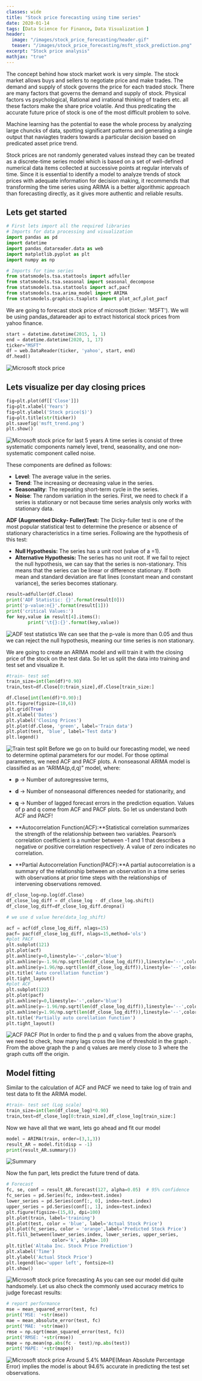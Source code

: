```yaml
---
classes: wide
title: "Stock price forecasting using time series"
date: 2020-01-14
tags: [Data Science for Finance, Data Visualization ]
header:
  image: "/images/stock_price_forecasting/header.gif"
  teaser: "/images/stock_price_forecasting/msft_stock_prediction.png"
excerpt: "Stock price analysis"
mathjax: "true"
---
```



The concept behind how stock market work is very simple. The stock market allows buys and sellers to negotiate price and make trades. The demand and supply of stock governs the price for each traded stock. There are many factors that governs the demand and supply of stock. Physical factors vs psychological, Rational and irrational thinking of traders etc. all these factors make the share price volatile. And thus predicating the accurate future price of stock is one of the most difficult problem to solve.

Machine learning has the potential to ease the whole process by analyzing large chuncks of data, spotting significant patterns and generating a single output that naviagtes traders towards a particular decision based on predicated asset price trend.

Stock prices are not randomly generated values instead they can be treated as a discrete-time series model which is based on a set of well-defined numerical data items collected at successive points at regular intervals of time. Since it is essential to identify a model to analyze trends of stock prices with adequate information for decision making, it recommends that transforming the time series using ARIMA is a better algorithmic approach than forecasting directly, as it gives more authentic and reliable results.

## Lets get started

```python
# First lets import all the required libraries
# Imports for data processing and visualization
import pandas as pd
import datetime
import pandas_datareader.data as web
import matplotlib.pyplot as plt
import numpy as np

# Imports for time series
from statsmodels.tsa.stattools import adfuller
from statsmodels.tsa.seasonal import seasonal_decompose
from statsmodels.tsa.stattools import acf,pacf
from statsmodels.tsa.arima_model import ARIMA
from statsmodels.graphics.tsaplots import plot_acf,plot_pacf
```
We are going to forecast stock price of microsoft (ticker: 'MSFT'). We will be using pandas_datareader api to extract historical stock prices from yahoo finance.

```python
start = datetime.datetime(2015, 1, 1)
end = datetime.datetime(2020, 1, 17)
ticker="MSFT"
df = web.DataReader(ticker, 'yahoo', start, end)
df.head()
```
<img src="{{ site.url }}{{ site.baseurl }}/images/stock_price_forecasting/msft_head.png" alt="Microsoft stock price">

## Lets visualize per day closing prices

```python
fig=plt.plot(df[['Close']])
fig=plt.xlabel('Years')
fig=plt.ylabel('Stock price($)')
fig=plt.title(str(ticker))
plt.savefig('msft_trend.png')
plt.show()
```
<img src="{{ site.url }}{{ site.baseurl }}/images/stock_price_forecasting/msft_trendline.png" alt="Microsoft stock price for last 5 years">
A time series is consist of three systematic components namely level, trend, seasonality, and one non-systematic component called noise.

These components are defined as follows:

- **Level**: The average value in the series.
- **Trend**: The increasing or decreasing value in the series.
- **Seasonality**: The repeating short-term cycle in the series.
- **Noise**: The random variation in the series.
First, we need to check if a series is stationary or not because time series analysis only works with stationary data.

**ADF (Augmented Dicky- Fuller)Test:**
The Dicky-fuller test is one of the most popular statistical test to determine the presence or absence of stationary characteristics in a time series. Following are the hypothesis of this test:

- **Null Hypothesis:** The series has a unit root (value of a =1).
- **Alternative Hypothesis:** The series has no unit root. If we fail to reject the null hypothesis, we can say that the series is non-stationary. This means that the series can be linear or difference stationary. If both mean and standard deviation are flat lines (constant mean and constant variance), the series becomes stationary.

```python
result=adfuller(df.Close)
print('ADF Statistic: {}'.format(result[0]))
print('p-value:n{}'.format(result[1]))
print('critical Values:')
for key,value in result[4].items():
        print('\t{}:{}'.format(key,value))
```
<img src="{{ site.url }}{{ site.baseurl }}/images/stock_price_forecasting/ADF_stats.png" alt="ADF test statistics">
We can see that the p-vale is more than 0.05 and thus we can reject the null hypothesis, meaning our time series is non stationary.


We are going to create an ARIMA model and will train it with the closing price of the stock on the test data. So let us split the data into training and test set and visualize it.

```python
#train- test set
train_size=int(len(df)*0.90)
train,test=df.Close[0:train_size],df.Close[train_size:]

df.Close[int(len(df)*0.90):]
plt.figure(figsize=(10,6))
plt.grid(True)
plt.xlabel('Dates')
plt.ylabel('Closing Prices')
plt.plot(df.Close, 'green', label='Train data')
plt.plot(test, 'blue', label='Test data')
plt.legend()
```

<img src="{{ site.url }}{{ site.baseurl }}/images/stock_price_forecasting/train_test_split.png" alt="Train test split">
Before we go on to build our forecasting model, we need to determine optimal parameters for our model. For those optimal parameters, we need ACF and PACF plots. A nonseasonal ARIMA model is classified as an “ARIMA(p,d,q)” model, where:

- **p** → Number of autoregressive terms,
- **d** → Number of nonseasonal differences needed for stationarity, and
- **q** → Number of lagged forecast errors in the prediction equation. Values of p and q come from ACF and PACF plots. So let us understand both ACF and PACF!

- **Autocorrelation Function(ACF):**Statistical correlation summarizes the strength of the relationship between two variables. Pearson’s correlation coefficient is a number between -1 and 1 that describes a negative or positive correlation respectively. A value of zero indicates no correlation.

- **Partial Autocorrelation Function(PACF):**A partial autocorrelation is a summary of the relationship between an observation in a time series with observations at prior time steps with the relationships of intervening observations removed.

```python
df_close_log=np.log(df.Close)
df_close_log_diff = df_close_log - df_close_log.shift()
df_close_log_diff=df_close_log_diff.dropna()

# we use d value here(data_log_shift)

acf = acf(df_close_log_diff, nlags=15)
pacf= pacf(df_close_log_diff, nlags=15,method='ols')
#plot PACF
plt.subplot(121)
plt.plot(acf) 
plt.axhline(y=0,linestyle='-',color='blue')
plt.axhline(y=-1.96/np.sqrt(len(df_close_log_diff)),linestyle='--',color='black')
plt.axhline(y=1.96/np.sqrt(len(df_close_log_diff)),linestyle='--',color='black')
plt.title('Auto corellation function')
plt.tight_layout()
#plot ACF
plt.subplot(122)
plt.plot(pacf) 
plt.axhline(y=0,linestyle='-',color='blue')
plt.axhline(y=-1.96/np.sqrt(len(df_close_log_diff)),linestyle='--',color='black')
plt.axhline(y=1.96/np.sqrt(len(df_close_log_diff)),linestyle='--',color='black')
plt.title('Partially auto corellation function')
plt.tight_layout()

```

<img src="{{ site.url }}{{ site.baseurl }}/images/stock_price_forecasting/acf_pacf.png" alt="ACF PACF Plot">
In order to find the p and q values from the above graphs, we need to check, how many lags cross the line of threshold in the graph . From the above graph the p and q values are merely close to 3 where the graph cutts off the origin. 

## Model fitting

Similar to the calculation of ACF and PACF we need to take log of train and test data to fit the ARIMA model.

```python
#train- test set (Log scale)
train_size=int(len(df_close_log)*0.90)
train,test=df_close_log[0:train_size],df_close_log[train_size:]
```
Now we have all that we want, lets go ahead and fit our model
```python
model = ARIMA(train, order=(3,1,3))
result_AR = model.fit(disp = -1)
print(result_AR.summary())
```
<img src="{{ site.url }}{{ site.baseurl }}/images/stock_price_forecasting/summary.png" alt="Summary">

Now the fun part, lets predict the future trend of data.

```python
# Forecast
fc, se, conf = result_AR.forecast(127, alpha=0.05)  # 95% confidence
fc_series = pd.Series(fc, index=test.index)
lower_series = pd.Series(conf[:, 0], index=test.index)
upper_series = pd.Series(conf[:, 1], index=test.index)
plt.figure(figsize=(15,8), dpi=100)
plt.plot(train, label='training')
plt.plot(test, color = 'blue', label='Actual Stock Price')
plt.plot(fc_series, color = 'orange',label='Predicted Stock Price')
plt.fill_between(lower_series.index, lower_series, upper_series, 
                 color='k', alpha=.10)
plt.title('Altaba Inc. Stock Price Prediction')
plt.xlabel('Time')
plt.ylabel('Actual Stock Price')
plt.legend(loc='upper left', fontsize=8)
plt.show()
```

<img src="{{ site.url }}{{ site.baseurl }}/images/stock_price_forecasting/msft_stock_prediction.png" alt="Microsoft stock price forecasting">
As you can see our model did quite handsomely. Let us also check the commonly used accuracy metrics to judge forecast results:

```python
# report performance
mse = mean_squared_error(test, fc)
print('MSE: '+str(mse))
mae = mean_absolute_error(test, fc)
print('MAE: '+str(mae))
rmse = np.sqrt(mean_squared_error(test, fc))
print('RMSE: '+str(rmse))
mape = np.mean(np.abs(fc - test)/np.abs(test))
print('MAPE: '+str(mape))

```
<img src="{{ site.url }}{{ site.baseurl }}/images/stock_price_forecasting/result_chart.png" alt="Microsoft stock price">
Around 5.4% MAPE(Mean Absolute Percentage Error) implies the model is about 94.6% accurate in predicting the test set observations.